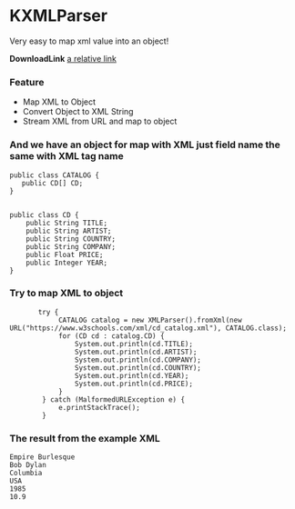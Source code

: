 # KXMLParser
Very easy to map xml value into an object!

**DownloadLink**
[a relative link](KXMLParser.jar)

### Feature 
- Map XML to Object
- Convert Object to XML String
- Stream XML from URL and map to object

### And we have an object for map with XML just field name the same with XML tag name

```
public class CATALOG {
   public CD[] CD;
}

```

```

public class CD {
    public String TITLE;
    public String ARTIST;
    public String COUNTRY;
    public String COMPANY;
    public Float PRICE;
    public Integer YEAR;
}

```

### Try to map XML to object

```
       try {
            CATALOG catalog = new XMLParser().fromXml(new URL("https://www.w3schools.com/xml/cd_catalog.xml"), CATALOG.class);
            for (CD cd : catalog.CD) {
                System.out.println(cd.TITLE);
                System.out.println(cd.ARTIST);
                System.out.println(cd.COMPANY);
                System.out.println(cd.COUNTRY);
                System.out.println(cd.YEAR);
                System.out.println(cd.PRICE);
            }
        } catch (MalformedURLException e) {
            e.printStackTrace();
        }
```

### The result from the example XML

```
Empire Burlesque
Bob Dylan
Columbia
USA
1985
10.9

```
